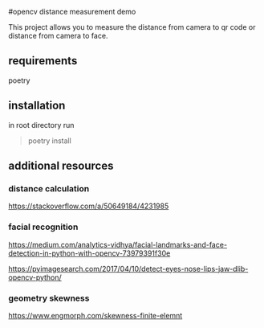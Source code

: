 #opencv distance measurement demo

This project allows you to measure the distance from camera to qr code or distance from camera to face.

## requirements
poetry 

## installation
in root directory run 
> poetry install

## additional resources
### distance calculation
https://stackoverflow.com/a/50649184/4231985
### facial recognition
https://medium.com/analytics-vidhya/facial-landmarks-and-face-detection-in-python-with-opencv-73979391f30e

https://pyimagesearch.com/2017/04/10/detect-eyes-nose-lips-jaw-dlib-opencv-python/

### geometry skewness

https://www.engmorph.com/skewness-finite-elemnt